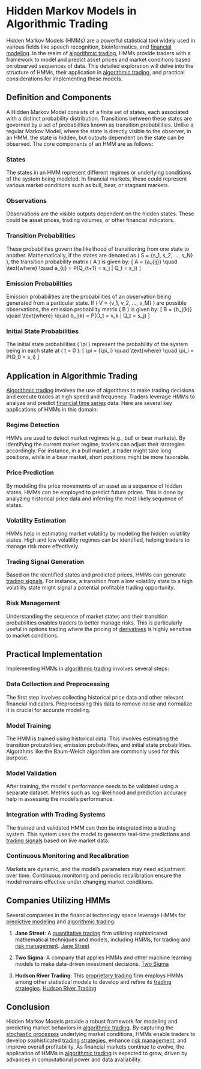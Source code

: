 # Hidden Markov Models in Algorithmic Trading

Hidden Markov Models (HMMs) are a powerful statistical tool widely used in various fields like speech recognition, bioinformatics, and [financial modeling](../f/financial_modeling.md). In the realm of [algorithmic trading](../a/algorithmic_trading.md), HMMs provide traders with a framework to model and predict asset prices and market conditions based on observed sequences of data. This detailed exploration will delve into the structure of HMMs, their application in [algorithmic trading](../a/algorithmic_trading.md), and practical considerations for implementing these models.

## Definition and Components

A Hidden Markov Model consists of a finite set of states, each associated with a distinct probability distribution. Transitions between these states are governed by a set of probabilities known as transition probabilities. Unlike a regular Markov Model, where the state is directly visible to the observer, in an HMM, the state is hidden, but outputs dependent on the state can be observed. The core components of an HMM are as follows:

### States
The states in an HMM represent different regimes or underlying conditions of the system being modeled. In financial markets, these could represent various market conditions such as bull, bear, or stagnant markets.

### Observations
Observations are the visible outputs dependent on the hidden states. These could be asset prices, trading volumes, or other financial indicators.

### Transition Probabilities
These probabilities govern the likelihood of transitioning from one state to another. Mathematically, if the states are denoted as \( S = \{s_1, s_2, ..., s_N\} \), the transition probability matrix \( A \) is given by:
\[ A = \{a_{ij}\} \quad \text{where} \quad a_{ij} = P(Q_{t+1} = s_j | Q_t = s_i) \]

### Emission Probabilities
Emission probabilities are the probabilities of an observation being generated from a particular state. If \( V = \{v_1, v_2, ..., v_M\} \) are possible observations, the emission probability matrix \( B \) is given by:
\[ B = \{b_j(k)\} \quad \text{where} \quad b_j(k) = P(O_t = v_k | Q_t = s_j) \]

### Initial State Probabilities
The initial state probabilities \( \pi \) represent the probability of the system being in each state at \( t = 0 \):
\[ \pi = \{\pi_i\} \quad \text{where} \quad \pi_i = P(Q_0 = s_i) \]

## Application in Algorithmic Trading

[Algorithmic trading](../a/algorithmic_trading.md) involves the use of algorithms to make trading decisions and execute trades at high speed and frequency. Traders leverage HMMs to analyze and predict [financial time series](../f/financial_time_series.md) data. Here are several key applications of HMMs in this domain:

### Regime Detection
HMMs are used to detect market regimes (e.g., bull or bear markets). By identifying the current market regime, traders can adjust their strategies accordingly. For instance, in a bull market, a trader might take long positions, while in a bear market, short positions might be more favorable.

### Price Prediction
By modeling the price movements of an asset as a sequence of hidden states, HMMs can be employed to predict future prices. This is done by analyzing historical price data and inferring the most likely sequence of states.

### Volatility Estimation
HMMs help in estimating market volatility by modeling the hidden volatility states. High and low volatility regimes can be identified, helping traders to manage risk more effectively.

### Trading Signal Generation
Based on the identified states and predicted prices, HMMs can generate [trading signals](../t/trading_signals.md). For instance, a transition from a low volatility state to a high volatility state might signal a potential profitable trading opportunity.

### Risk Management
Understanding the sequence of market states and their transition probabilities enables traders to better manage risks. This is particularly useful in options trading where the pricing of [derivatives](../d/derivatives.md) is highly sensitive to market conditions.

## Practical Implementation

Implementing HMMs in [algorithmic trading](../a/algorithmic_trading.md) involves several steps:

### Data Collection and Preprocessing
The first step involves collecting historical price data and other relevant financial indicators. Preprocessing this data to remove noise and normalize it is crucial for accurate modeling.

### Model Training
The HMM is trained using historical data. This involves estimating the transition probabilities, emission probabilities, and initial state probabilities. Algorithms like the Baum-Welch algorithm are commonly used for this purpose.

### Model Validation
After training, the model's performance needs to be validated using a separate dataset. Metrics such as log-likelihood and prediction accuracy help in assessing the model’s performance.

### Integration with Trading Systems
The trained and validated HMM can then be integrated into a trading system. This system uses the model to generate real-time predictions and [trading signals](../t/trading_signals.md) based on live market data.

### Continuous Monitoring and Recalibration
Markets are dynamic, and the model’s parameters may need adjustment over time. Continuous monitoring and periodic recalibration ensure the model remains effective under changing market conditions.

## Companies Utilizing HMMs 

Several companies in the financial technology space leverage HMMs for [predictive modeling](../p/predictive_modeling.md) and [algorithmic trading](../a/algorithmic_trading.md):

1. **Jane Street**: A [quantitative trading](../q/quantitative_trading.md) firm utilizing sophisticated mathematical techniques and models, including HMMs, for trading and [risk management](../r/risk_management.md). [Jane Street](https://www.janestreet.com/)
   
2. **Two Sigma**: A company that applies HMMs and other machine learning models to make data-driven investment decisions. [Two Sigma](https://www.twosigma.com/)

3. **Hudson River Trading**: This [proprietary trading](../p/proprietary_trading.md) firm employs HMMs among other statistical models to develop and refine its [trading strategies](../t/trading_strategies.md). [Hudson River Trading](https://www.hudsonrivertrading.com/)

## Conclusion

Hidden Markov Models provide a robust framework for modeling and predicting market behaviors in [algorithmic trading](../a/algorithmic_trading.md). By capturing the [stochastic processes](../s/stochastic_processes.md) underlying market conditions, HMMs enable traders to develop sophisticated [trading strategies](../t/trading_strategies.md), enhance [risk management](../r/risk_management.md), and improve overall profitability. As financial markets continue to evolve, the application of HMMs in [algorithmic trading](../a/algorithmic_trading.md) is expected to grow, driven by advances in computational power and data availability.
